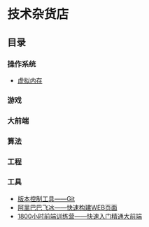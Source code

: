 # 技术杂货店


## 目录

### 操作系统

* [虚拟内存](./articles/virtual-memory.md)

### 游戏
### 大前端
### 算法
### 工程
### 工具

* [版本控制工具——Git](./articles/git-guide.md)
* [阿里巴巴飞冰——快速构建WEB页面](./articles/ice.md)
* [1800小时前端训练营——快速入门精通大前端](./articles/freecodecamp.md)
